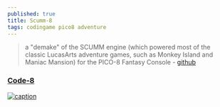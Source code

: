 ```yaml
---
published: true
title: Scumm-8
tags: codingame pico8 adventure
---
```

> a "demake" of the SCUMM engine (which powered most of the classic LucasArts adventure games, such as Monkey Island and Maniac Mansion) for the PICO-8 Fantasy Console - [github](https://github.com/Liquidream/scumm-8#what-is-scumm-8)

### [Code-8](https://gamejolt.com/games/code-8/340837)

[![caption](https://m.gjcdn.net/game-header/1800/340837-ll-kxxdahnk-v4.webp)](https://gamejolt.com/games/code-8/340837)